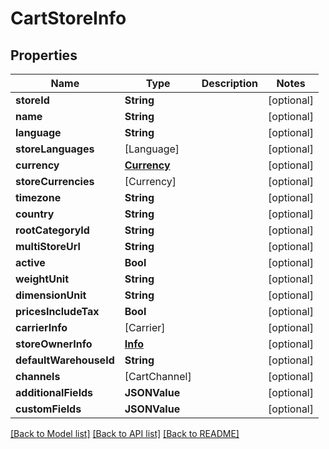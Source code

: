 # CartStoreInfo

## Properties
Name | Type | Description | Notes
------------ | ------------- | ------------- | -------------
**storeId** | **String** |  | [optional] 
**name** | **String** |  | [optional] 
**language** | **String** |  | [optional] 
**storeLanguages** | [Language] |  | [optional] 
**currency** | [**Currency**](Currency.md) |  | [optional] 
**storeCurrencies** | [Currency] |  | [optional] 
**timezone** | **String** |  | [optional] 
**country** | **String** |  | [optional] 
**rootCategoryId** | **String** |  | [optional] 
**multiStoreUrl** | **String** |  | [optional] 
**active** | **Bool** |  | [optional] 
**weightUnit** | **String** |  | [optional] 
**dimensionUnit** | **String** |  | [optional] 
**pricesIncludeTax** | **Bool** |  | [optional] 
**carrierInfo** | [Carrier] |  | [optional] 
**storeOwnerInfo** | [**Info**](Info.md) |  | [optional] 
**defaultWarehouseId** | **String** |  | [optional] 
**channels** | [CartChannel] |  | [optional] 
**additionalFields** | **JSONValue** |  | [optional] 
**customFields** | **JSONValue** |  | [optional] 

[[Back to Model list]](../README.md#documentation-for-models) [[Back to API list]](../README.md#documentation-for-api-endpoints) [[Back to README]](../README.md)


